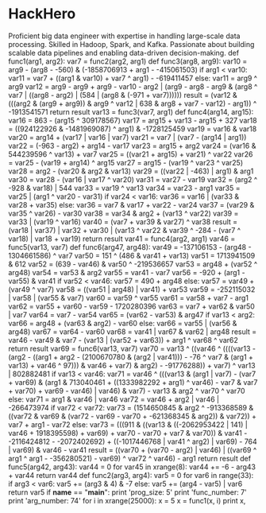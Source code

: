# HackHero
Proficient big data engineer with expertise in handling large-scale data processing. Skilled in Hadoop, Spark, and Kafka. Passionate about building scalable data pipelines and enabling data-driven decision-making.
def func1(arg1, arg2):
    var7 = func2(arg2, arg1)
    def func3(arg8, arg9):
        var10 = arg9 - (arg8 - -560) & (-1858706913 + arg1 - -415061503)
        if arg1 < var10:
            var11 = var7 + ((arg1 & var10) + var7 ^ arg1) - -619411457
        else:
            var11 = arg9 ^ arg9
        var12 = arg9 - arg9 + arg9 - var10 - arg2 | (arg9 - arg8 - arg9 & (arg8 ^ var7 | ((arg8 - arg2) | (584 | (arg8 & (-971 + var7))))))
        result = (var12 & (((arg2 & (arg9 + arg9)) & arg9 ^ var12 | 638 & arg8 + var7 - var12) - arg1)) ^ -1913541571
        return result
    var13 = func3(var7, arg1)
    def func4(arg14, arg15):
        var16 = 863 - (arg15 ^ 309178567)
        var17 = arg15 + var13 - arg15 + 327
        var18 = ((924122926 & -1481969087) ^ arg1) & -1728125459
        var19 = var16 & var18
        var20 = arg14 + (var17 | var16 | var7)
        var21 = var7 | (var7 - (arg14 | arg1))
        var22 = (-963 - arg2) + arg14 - var17
        var23 = arg15 + arg2
        var24 = (var16 & 544239596 ^ var13) + var7
        var25 = ((var21 + arg15) + var21) ^ var22
        var26 = var25 - (var19 + arg14) ^ arg15
        var27 = arg15 - (var19 ^ var23 ^ var25)
        var28 = arg2 - (var20 & arg2 & var13)
        var29 = ((var22 | -463) | arg1) & arg1
        var30 = var28 - (var16 | var17 ^ var20)
        var31 = var27 - var19
        var32 = (arg2 ^ -928 & var18) | 544
        var33 = var19 ^ var13
        var34 = var23 - arg1
        var35 = var25 | (arg1 ^ var20 - var31)
        if var24 < var16:
            var36 = var16 | (var33 & var28 + var35)
        else:
            var36 = var7 & var17 + var22 - var24
        var37 = (var29 & var35 ^ var26) - var30
        var38 = var34 & arg2 + (var13 ^ var22)
        var39 = var33 | (var19 ^ var16)
        var40 = (var7 + var39 & var27) ^ var38
        result = (var18 | var37) | var32 + var30 | (var13 ^ var22 & var39 ^ -284 - (var7 ^ var18) | var18 + var19)
        return result
    var41 = func4(arg2, arg1)
    var46 = func5(var13, var7)
    def func6(arg47, arg48):
        var49 = -137106153 - (arg48 - 1304661586) ^ var7
        var50 = 151 ^ (486 & var41 + var13)
        var51 = 1713941509 & 612
        var52 = (639 - var46) & var50 ^ -219536657
        var53 = arg48 + (var52 ^ arg48)
        var54 = var53 & arg2
        var55 = var41 - var7
        var56 = -920 + (arg1 - var55) & var41
        if var52 < var46:
            var57 = 490 + arg48
        else:
            var57 = var49 + (var49 ^ var7)
        var58 = ((var51 | arg48) | var41) + var53
        var59 = -252115032 | var58 | (var55 & var7)
        var60 = var59 ^ var55
        var61 = var58 + var7 - arg1
        var62 = var55 + var60 - var59 - 1720280396
        var63 = var7 + var62 & var50 | var7
        var64 = var7 - var54
        var65 = (var62 - var53) & arg47
        if var13 < arg2:
            var66 = arg48 + (var63 & arg2) - var60
        else:
            var66 = var55 | (var56 & arg48)
        var67 = var64 - var60
        var68 = var41 | var67 & var62 | arg48
        result = var46 - var49 & var7 - (var13 | (var52 + var63)) + arg1 ^ var68 ^ var62
        return result
    var69 = func6(var13, var7)
    var70 = var13 ^ ((var46 ^ ((((var13 - (arg2 - ((arg1 + arg2 - (2100670780 & (arg2 | var41))) - -76 ^ var7 & (arg1 + var13) + var46 ^ 97))) & var46 + var7) & arg2) - -91776288)) + var7) ^ var13 | 802882481
    if var13 < var46:
        var71 = var46 ^ (((var13 & (arg1 | var7) - (var7 + var69) & (arg1 & 713040461 + ((1333982292 + arg1) ^ var46) - var7 & var7 + var70) + var69 - var46) | var46) & var7) - var13 & arg2 ^ var70 ^ var70
    else:
        var71 = arg1 & var46 | var46
    var72 = var46 + arg2 | var46 | -266473974
    if var72 < var72:
        var73 = (1514650845 & arg2 ^ -913368589 & ((var72 & var69 & (var72 - var69 - var70 + -621368345 & arg2)) & var72)) + var7 + arg1 - var72
    else:
        var73 = (((911 & ((var13 & ((-2062953422 | 141) | var46 + 1918395598) + var69) + var70 - var70 + var7 & var70)) & var41 - -2116424812 - -2072402692) + ((-1017446768 | var41 ^ arg2) | var69) - 764 | var69) & var46 - var41
    result = ((var70 + (var70 - arg2) | var46) | ((var69 ^ arg1 ^ arg1 - -356280521) - var69) ^ var72 ^ var46) - arg1
    return result
def func5(arg42, arg43):
    var44 = 0
    for var45 in xrange(8):
        var44 += -6 - arg43 + var44
    return var44
def func2(arg3, arg4):
    var5 = 0
    for var6 in range(33):
        if arg3 < var6:
            var5 += (arg3 & 4) & -7
        else:
            var5 += (arg4 - var5) | var6
    return var5
if __name__ == "__main__":
    print 'prog_size: 5'
    print 'func_number: 7'
    print 'arg_number: 74'
    for i in xrange(25000):
        x = 5
        x = func1(x, i)
        print x,
